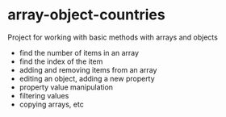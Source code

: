 # array-object-countries

Project for working with basic methods with arrays and objects

- find the number of items in an array
- find the index of the item
- adding and removing items from an array
- editing an object, adding a new property
- property value manipulation
- filtering values
- copying arrays, etc
